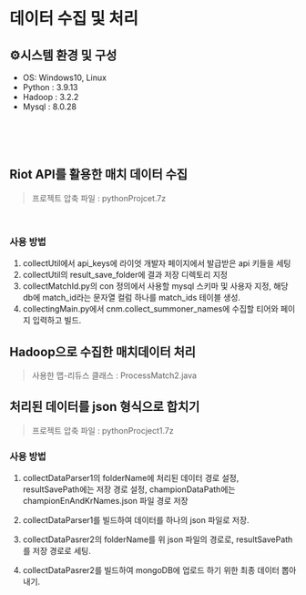 # 데이터 수집 및 처리

## ⚙시스템 환경 및 구성

- OS: Windows10, Linux
- Python : 3.9.13
- Hadoop : 3.2.2
- Mysql : 8.0.28


<br/><br/><br/>


## Riot API를 활용한 매치 데이터 수집

> 프로젝트 압축 파일 : pythonProjcet.7z
<br/>

### 사용 방법
1. collectUtil에서 api_keys에 라이엇 개발자 페이지에서 발급받은 api 키들을 세팅
2. collectUtil의 result_save_folder에 결과 저장 디렉토리 지정
3. collectMatchId.py의 con 정의에서 사용할 mysql 스키마 및 사용자 지정, 해당 db에 match_id라는 문자열 컬럼 하나를 match_ids 테이블 생성.
4. collectingMain.py에서 cnm.collect_summoner_names에 수집할 티어와 페이지 입력하고 빌드.


## Hadoop으로 수집한 매치데이터 처리
> 사용한 맵-리듀스 클래스 : ProcessMatch2.java

## 처리된 데이터를 json 형식으로 합치기
> 프로젝트 압축 파일 : pythonProcject1.7z

### 사용 방법
1. collectDataParser1의 folderName에 처리된 데이터 경로 설정, resultSavePath에는 저장 경로 설정, championDataPath에는 championEnAndKrNames.json 파일 경로 저장

2. collectDataParser1를 빌드하여 데이터를 하나의 json 파일로 저장.

3. collectDataPasrer2의 folderName를 위 json 파일의 경로로, resultSavePath를 저장 경로로 세팅.

4. collectDataPasrer2를 빌드하여 mongoDB에 업로드 하기 위한 최종 데이터 뽑아내기.



